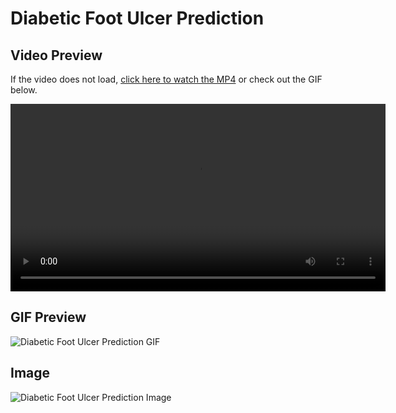 # Diabetic Foot Ulcer Prediction

## Video Preview
If the video does not load, [click here to watch the MP4](https://github.com/DakshSammi/DiabeticFootUlcerPred/blob/main/diabfoo.mp4) or check out the GIF below.

<video controls width="600">
  <source src="https://github.com/DakshSammi/DiabeticFootUlcerPred/blob/main/diabfoo.mp4" type="video/mp4">
</video>

## GIF Preview
![Diabetic Foot Ulcer Prediction GIF](https://i.giphy.com/media/v1.Y2lkPTc5MGI3NjExenE2amY1cG9iMTh1Z3RkMTNpeWs5bHU5cmR4ZmM2dnlpOWtrMjF4dSZlcD12MV9pbnRlcm5hbF9naWZfYnlfaWQmY3Q9Zw/Nw3tQ0epR9vHxDQECz/giphy.gif)

## Image
![Diabetic Foot Ulcer Prediction Image](https://github.com/DakshSammi/DiabeticFootUlcerPred/blob/main/diabfoot.jpg)
